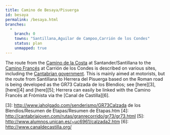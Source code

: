 ```yaml
---
title: Camino de Besaya/Pisuerga
id: besaya
permalink: /besaya.html
branches:
  -
    branch: 0
    towns: "Santillana,Aguilar de Campoo,Carrión de los Condes"
    status: plan
    unmapped: true
---
```


The route from the [Camino de la Costa][0] at Santander/Santillana to the [Camino Francés][1] at Carrión de los Condes is described on various sites, including the [Cantabrian government][2]. This is mainly aimed at motorists, but the route from Santillana to Herrera del Pisuerga based on the Roman road is being developed as the GR73 Calzada de los Blendios; see [here][3], [here][4] and [here][5]; Herrera can easily be linked with the Camino Francés at Frómista via the [Canal de Castilla][6].

[0]: costa.html
[1]: frances.html
[2]: http://www.cantabriajubilar.com/ruta_mar_meseta.htm
[3]: http://www.jaholgado.com/senderismo/GR73Calzada de los Blendios/Resumen de Etapas/Resumen de Etapas.htm
[4]: http://cantabriajoven.com/rutas/granrecorrido/gr73/gr73.html
[5]: http://www.alumnos.unican.es/~uc6961/calzada2.htm
[6]: http://www.canaldecastilla.org/